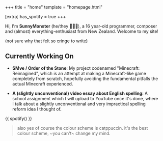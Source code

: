 +++
title = "home"
template = "homepage.html"

[extra]
has_spotify = true
+++

Hi, I'm **SunnyMonster** (he/they <span style="white-space: nowrap">🩷💜💙</span>), a 16 year-old programmer, composer and (almost) everything-enthusiast from New Zealand. Welcome to my site!

(not sure why that felt so cringe to write)

## Currently Working On

- **SMve / Order of the Stone**: My project codenamed "Minecraft: Reimagined", which is an attempt at making
  a Minecraft-like game completely from scratch, hopefully avoiding the fundamental pitfalls the actual Minecraft
  experienced.

- **A (slightly unconventional) video essay about English spelling**: A school assignment which I will upload
  to YouTube once it's done, where I talk about a slightly unconventional and very impractical spelling
  reform idea I thought of.

{{ spotify() }}

> also yes of course the colour scheme is catppuccin. it's the best colour scheme, ~you can't~ change my mind.
